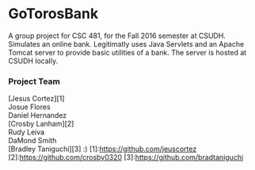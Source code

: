 # GoTorosBank   
A group project for CSC 481, for the Fall 2016 semester at CSUDH. Simulates an online bank. 
Legitimatly uses Java Servlets and an Apache Tomcat server to provide basic utilities of a bank.
The server is hosted at CSUDH locally. 

### Project Team   
[Jesus Cortez][1]  
Josue Flores  
Daniel Hernandez  
[Crosby Lanham][2]  
Rudy Leiva  
DaMond Smith  
[Bradley Taniguchi][3]
:)
[1]:https://github.com/jeuscortez
[2]:https://github.com/crosby0320
[3]:https://github.com/bradtaniguchi

